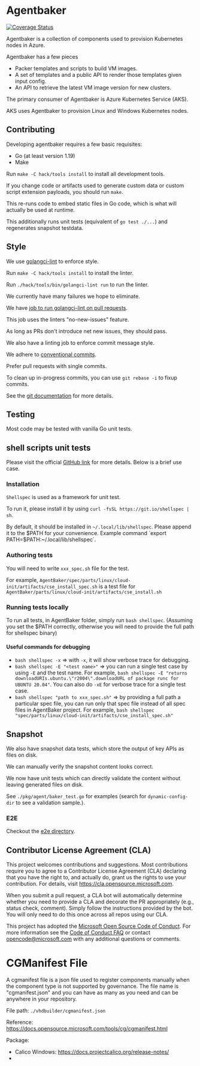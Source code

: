 # Agentbaker

[![Coverage Status](https://coveralls.io/repos/github/Azure/AgentBaker/badge.svg?branch=master)](https://coveralls.io/github/Azure/AgentBaker?branch=master)

Agentbaker is a collection of components used to provision Kubernetes nodes in Azure.

Agentbaker has a few pieces

- Packer templates and scripts to build VM images.
- A set of templates and a public API to render those templates given input config.
- An API to retrieve the latest VM image version for new clusters.

The primary consumer of Agentbaker is Azure Kubernetes Service (AKS).

AKS uses Agentbaker to provision Linux and Windows Kubernetes nodes.

## Contributing

Developing agentbaker requires a few basic requisites:

- Go (at least version 1.19)
- Make

Run `make -C hack/tools install` to install all development tools.

If you change code or artifacts used to generate custom data or custom script extension payloads, you should run `make`.

This re-runs code to embed static files in Go code, which is what will actually be used at runtime.

This additionally runs unit tests (equivalent of `go test ./...`) and regenerates snapshot testdata.

## Style

We use [golangci-lint](https://golangci-lint.run/) to enforce style.

Run `make -C hack/tools install` to install the linter.

Run `./hack/tools/bin/golangci-lint run` to run the linter.

We currently have many failures we hope to eliminate.

We have [job to run golangci-lint on pull requests]().

This job uses the linters "no-new-issues" feature.

As long as PRs don't introduce net new issues, they should pass.

We also have a linting job to enforce commit message style.

We adhere to [conventional commits](https://www.conventionalcommits.org/en/v1.0.0/).

Prefer pull requests with single commits.

To clean up in-progress commits, you can use `git rebase -i` to fixup commits.

See the [git documentation](https://git-scm.com/book/en/v2/Git-Tools-Rewriting-History#_squashing) for more details.

## Testing

Most code may be tested with vanilla Go unit tests.

## shell scripts unit tests

Please visit the official [GitHub link](https://github.com/shellspec/shellspec) for more details. Below is a brief use case.

### Installation 

`Shellspec` is used as a framework for unit test.

To run it, please install it by using `curl -fsSL https://git.io/shellspec | sh`.

By default, it should be installed in `~/.local/lib/shellspec`. Please append it to the $PATH for your convenience. Example command `export PATH=$PATH:~/.local/lib/shellspec`.

### Authoring tests

You will need to write `xxx_spec.sh` file for the test.

For example, `AgentBaker/spec/parts/linux/cloud-init/artifacts/cse_install_spec.sh` is a test file for `AgentBaker/parts/linux/cloud-init/artifacts/cse_install.sh`

### Running tests locally

To run all tests, in AgentBaker folder, simply run `bash shellspec`. (Assuming you set the $PATH correctly, otherwise you will need to provide the full path for shellspec binary)

#### Useful commands for debugging

- `bash shellspec -x` => with `-x`, it will show verbose trace for debugging.
- `bash shellspec -E "<test name>"` => you can run a single test case by using `-E` and the test name. For example, `bash shellspec -E "returns downloadURIs.ubuntu.\"r2004\".downloadURL of package runc for UBUNTU 20.04"`. You can also do `-xE` for verbose trace for a single test case.
- `bash shellspec "path to xxx_spec.sh"` => by providing a full path a particular spec file, you can run only that spec file instead of all spec files in AgentBaker project. 
For example, `bash shellspec "spec/parts/linux/cloud-init/artifacts/cse_install_spec.sh"`


## Snapshot

We also have snapshot data tests, which store the output of key APIs as files on disk.

We can manually verify the snapshot content looks correct.

We now have unit tests which can directly validate the content without leaving generated files on disk.

See `./pkg/agent/baker_test.go` for examples (search for `dynamic-config-dir` to see a validation sample.).

### E2E

Checkout the [e2e directory](e2e/).

## Contributor License Agreement (CLA)

This project welcomes contributions and suggestions. Most contributions require you to agree to a
Contributor License Agreement (CLA) declaring that you have the right to, and actually do, grant us
the rights to use your contribution. For details, visit https://cla.opensource.microsoft.com.

When you submit a pull request, a CLA bot will automatically determine whether you need to provide
a CLA and decorate the PR appropriately (e.g., status check, comment). Simply follow the instructions
provided by the bot. You will only need to do this once across all repos using our CLA.

This project has adopted the [Microsoft Open Source Code of Conduct](https://opensource.microsoft.com/codeofconduct/).
For more information see the [Code of Conduct FAQ](https://opensource.microsoft.com/codeofconduct/faq/) or
contact [opencode@microsoft.com](mailto:opencode@microsoft.com) with any additional questions or comments.

# CGManifest File

A cgmanifest file is a json file used to register components manually when the component type is not supported by
governance. The file name is "cgmanifest.json" and you can have as many as you need and can be anywhere in your
repository.

File path: `./vhdbuilder/cgmanifest.json`

Reference: https://docs.opensource.microsoft.com/tools/cg/cgmanifest.html

Package:

- Calico Windows: https://docs.projectcalico.org/release-notes/
- 
